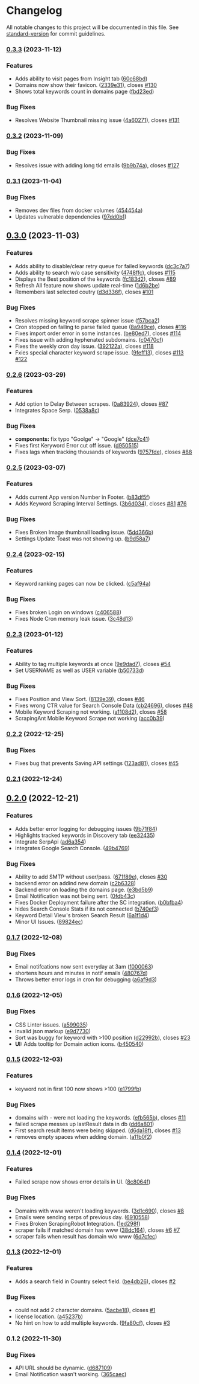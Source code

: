 # Changelog

All notable changes to this project will be documented in this file. See [standard-version](https://github.com/conventional-changelog/standard-version) for commit guidelines.

### [0.3.3](https://github.com/towfiqi/serpbear/compare/v0.3.2...v0.3.3) (2023-11-12)


### Features

* Adds ability to visit pages from Insight tab ([60c68bd](https://github.com/towfiqi/serpbear/commit/60c68bd339db7aeed35aea035dd21691702ffee3))
* Domains now show their favicon. ([2339e31](https://github.com/towfiqi/serpbear/commit/2339e31af9e90bf918f5bcd4f23114f38cef0313)), closes [#130](https://github.com/towfiqi/serpbear/issues/130)
* Shows total keywords count in domains page ([fbd23ed](https://github.com/towfiqi/serpbear/commit/fbd23ede256062c72ec2f7e3983a0a02f0240725))


### Bug Fixes

* Resolves Website Thumbnail missing issue ([4a60271](https://github.com/towfiqi/serpbear/commit/4a60271cac1209dc02748c4d31943bb21c9ecaf2)), closes [#131](https://github.com/towfiqi/serpbear/issues/131)

### [0.3.2](https://github.com/towfiqi/serpbear/compare/v0.3.1...v0.3.2) (2023-11-09)


### Bug Fixes

* Resolves issue with adding long tld emails ([9b9b74a](https://github.com/towfiqi/serpbear/commit/9b9b74af4c249e27458d29ba052e96ab2db8b640)), closes [#127](https://github.com/towfiqi/serpbear/issues/127)

### [0.3.1](https://github.com/towfiqi/serpbear/compare/v0.3.0...v0.3.1) (2023-11-04)


### Bug Fixes

* Removes dev files from docker volumes ([454454a](https://github.com/towfiqi/serpbear/commit/454454a422bab4d37a2d43ad95868e293a97b88e))
* Updates vulnerable dependencies ([97dd0b1](https://github.com/towfiqi/serpbear/commit/97dd0b131be4cec73d07f35062334dd1881f0013))

## [0.3.0](https://github.com/towfiqi/serpbear/compare/v0.2.6...v0.3.0) (2023-11-03)


### Features

* Adds ability to disable/clear retry queue for failed keywords ([dc3c7a7](https://github.com/towfiqi/serpbear/commit/dc3c7a722b18248115969c51f2495ccf1c43926d))
* Adds ability to search w/o case sensitivity ([4748ffc](https://github.com/towfiqi/serpbear/commit/4748ffc382161c5d861b8d43e8eba466a031e2bc)), closes [#115](https://github.com/towfiqi/serpbear/issues/115)
* Displays the Best position of the keywords ([fc183d2](https://github.com/towfiqi/serpbear/commit/fc183d246d55e0eecf43c91f6da8a59192e8e771)), closes [#89](https://github.com/towfiqi/serpbear/issues/89)
* Refresh All feature now shows update real-time ([1d6b2be](https://github.com/towfiqi/serpbear/commit/1d6b2be95aa133b7998f5cf098f15aa32f5badd2))
* Remembers last selected coutry ([d3d336f](https://github.com/towfiqi/serpbear/commit/d3d336fa71cc789624b10f3cdd1a2b5983053e6f)), closes [#101](https://github.com/towfiqi/serpbear/issues/101)


### Bug Fixes

*  Resolves missing keyword scrape spinner issue ([f57bca2](https://github.com/towfiqi/serpbear/commit/f57bca23daa3fe888af4c19a681dcec6b6100d83))
* Cron stopped on failing to parse failed queue ([8a949ce](https://github.com/towfiqi/serpbear/commit/8a949ce4c078ff377e91a95c4b86ef2b15dae88b)), closes [#116](https://github.com/towfiqi/serpbear/issues/116)
* Fixes import order error in some instances. ([be80ed7](https://github.com/towfiqi/serpbear/commit/be80ed7ef3dd0a315c5ad67d17e61a4797dc274c)), closes [#114](https://github.com/towfiqi/serpbear/issues/114)
* Fixes issue with adding hyphenated subdomains. ([c0470cf](https://github.com/towfiqi/serpbear/commit/c0470cfa9d0dac86317c886065b461cfe82ffb16))
* Fixes the weekly cron day issue. ([392122a](https://github.com/towfiqi/serpbear/commit/392122a7101683342830e900c6f0c39f9272bb34)), closes [#118](https://github.com/towfiqi/serpbear/issues/118)
* Fxies special character keyword scrape issue. ([9feff13](https://github.com/towfiqi/serpbear/commit/9feff13f18a4d72203dde694a147831f990b37fb)), closes [#113](https://github.com/towfiqi/serpbear/issues/113) [#122](https://github.com/towfiqi/serpbear/issues/122)

### [0.2.6](https://github.com/towfiqi/serpbear/compare/v0.2.5...v0.2.6) (2023-03-29)


### Features

* Add option to Delay Between scrapes. ([0a83924](https://github.com/towfiqi/serpbear/commit/0a83924ffe2243c52849c167c6c15d9688ff1dc7)), closes [#87](https://github.com/towfiqi/serpbear/issues/87)
* Integrates Space Serp. ([0538a8c](https://github.com/towfiqi/serpbear/commit/0538a8c01601d2f6365848580591a248528e67c7))


### Bug Fixes

* **components:** fix typo "Goolge" -> "Google" ([dce7c41](https://github.com/towfiqi/serpbear/commit/dce7c412e813fc845973f36ad1c9fa91df4a6611))
* Fixes first Keryword Error cut off issue. ([d950515](https://github.com/towfiqi/serpbear/commit/d9505158c439a924a1c86eb8243faf2a15bed43e))
* Fixes lags when tracking thousands of keywords ([9757fde](https://github.com/towfiqi/serpbear/commit/9757fde02ec83405546733381104c54ed6510681)), closes [#88](https://github.com/towfiqi/serpbear/issues/88)

### [0.2.5](https://github.com/towfiqi/serpbear/compare/v0.2.4...v0.2.5) (2023-03-07)


### Features

* Adds current App version Number in Footer. ([b83df5f](https://github.com/towfiqi/serpbear/commit/b83df5f3dbd64db657d31f0526438e7165e1b475))
* Adds Keyword Scraping Interval Settings. ([3b6d034](https://github.com/towfiqi/serpbear/commit/3b6d034d6f7da0b4259070220fffff44184dd680)), closes [#81](https://github.com/towfiqi/serpbear/issues/81) [#76](https://github.com/towfiqi/serpbear/issues/76)


### Bug Fixes

* Fixes Broken Image thumbnail loading issue. ([5dd366b](https://github.com/towfiqi/serpbear/commit/5dd366b91e2a94e658bf5250a8a0fa64c09e1c11))
* Settings Update Toast was not showing up. ([b9d58a7](https://github.com/towfiqi/serpbear/commit/b9d58a721df12f3f34220a3ae5da6897e23c83ec))

### [0.2.4](https://github.com/towfiqi/serpbear/compare/v0.2.3...v0.2.4) (2023-02-15)


### Features

* Keyword ranking pages can now be clicked. ([c5af94a](https://github.com/towfiqi/serpbear/commit/c5af94a1469713ed4092253d26953ee0ed28c25d))


### Bug Fixes

* Fixes broken Login on windows ([c406588](https://github.com/towfiqi/serpbear/commit/c406588953035e4177a64011c13eb0e3aedffe89))
* Fixes Node Cron memory leak issue. ([3c48d13](https://github.com/towfiqi/serpbear/commit/3c48d130b6f229a4ac27ec43ef1ea3a6640cecf6))

### [0.2.3](https://github.com/towfiqi/serpbear/compare/v0.2.2...v0.2.3) (2023-01-12)


### Features

* Ability to tag multiple keywords at once ([9e9dad7](https://github.com/towfiqi/serpbear/commit/9e9dad7631691b2a836fdd4c522b1f933b17e285)), closes [#54](https://github.com/towfiqi/serpbear/issues/54)
* Set USERNAME as well as USER variable ([b50733d](https://github.com/towfiqi/serpbear/commit/b50733defc2c06e0f92ca3e88fd1f74684eee9c0))


### Bug Fixes

* Fixes Position and View Sort. ([8139e39](https://github.com/towfiqi/serpbear/commit/8139e399c13ab8be767facef9a19c67dec06ed64)), closes [#46](https://github.com/towfiqi/serpbear/issues/46)
* Fixes wrong CTR value for Search Console Data ([cb24696](https://github.com/towfiqi/serpbear/commit/cb24696a1f47b02a11c68cd1c673ea8b1bacd144)), closes [#48](https://github.com/towfiqi/serpbear/issues/48)
* Mobile Keyword Scraping not working. ([a1108d2](https://github.com/towfiqi/serpbear/commit/a1108d240ea38ab0886ef3722b0c937ec5a45591)), closes [#58](https://github.com/towfiqi/serpbear/issues/58)
* ScrapingAnt Mobile Keyword Scrape not working ([acc0b39](https://github.com/towfiqi/serpbear/commit/acc0b39d80d4f9371967a0d425ed205c5d866eea))

### [0.2.2](https://github.com/towfiqi/serpbear/compare/v0.2.1...v0.2.2) (2022-12-25)


### Bug Fixes

* Fixes bug that prevents Saving API settings ([123ad81](https://github.com/towfiqi/serpbear/commit/123ad81dae10aa28848148d0f3da5cf1f7de7c57)), closes [#45](https://github.com/towfiqi/serpbear/issues/45)

### [0.2.1](https://github.com/towfiqi/serpbear/compare/v0.2.0...v0.2.1) (2022-12-24)

## [0.2.0](https://github.com/towfiqi/serpbear/compare/v0.1.7...v0.2.0) (2022-12-21)


### Features

* Adds better error logging for debugging issues ([9b71f84](https://github.com/towfiqi/serpbear/commit/9b71f8400bc17b75722b93cbe745543f6b30814a))
* Highlights tracked keywords in Discovery tab ([ee32435](https://github.com/towfiqi/serpbear/commit/ee32435d05c2a2ec6d446cd00e28058f07eb1ad4))
* Integrate SerpApi ([ad6a354](https://github.com/towfiqi/serpbear/commit/ad6a354cb93bc6584d71dd1216a8a03d8dba505b))
* integrates Google Search Console. ([49b4769](https://github.com/towfiqi/serpbear/commit/49b4769528d18e34c16386b73dfb662e7a9f45a0))


### Bug Fixes

* Ability to add SMTP without user/pass. ([671f89e](https://github.com/towfiqi/serpbear/commit/671f89e492b0f45d63ae7575c7d4970252c11296)), closes [#30](https://github.com/towfiqi/serpbear/issues/30)
* backend error on addind new domain ([c2b6328](https://github.com/towfiqi/serpbear/commit/c2b63280cb9d66b565dc51eb69ee960710ace895))
* Backend error on loading the domains page. ([e3bd5b9](https://github.com/towfiqi/serpbear/commit/e3bd5b9c0735939c6b06e9762a3ad041b8b05d6e))
* Email Notification was not being sent. ([0fdb43c](https://github.com/towfiqi/serpbear/commit/0fdb43c0a53460cd35daabc4703d26cb11db9601))
* Fixes Docker Deployment failure after the SC integration. ([b0bfba4](https://github.com/towfiqi/serpbear/commit/b0bfba440464f8fc7c31609c202e01416a41702d))
* hides Search Console Stats if its not connected ([b740ef3](https://github.com/towfiqi/serpbear/commit/b740ef337bbfb43f63528cac891d4cb254318dc7))
* Keyword Detail View's broken Search Result ([6a1f1d4](https://github.com/towfiqi/serpbear/commit/6a1f1d4adff89fc718c0f2ffe52a59ab15ad6c80))
* Minor UI Issues. ([89824ec](https://github.com/towfiqi/serpbear/commit/89824ece2349b510fa0b7d87b33cacd2c88efc95))

### [0.1.7](https://github.com/towfiqi/serpbear/compare/v0.1.6...v0.1.7) (2022-12-08)


### Bug Fixes

* Email notifcations now sent everyday at 3am ([f000063](https://github.com/towfiqi/serpbear/commit/f00006371d56c509eae00a72e164658c84fecd00))
* shortens hours and minutes in notif emails ([480767d](https://github.com/towfiqi/serpbear/commit/480767deb24072f9e250e4dd7bd3d710c4b6046c))
* Throws better error logs in cron for debugging ([a6af9d3](https://github.com/towfiqi/serpbear/commit/a6af9d347544f847e512c4ae55b14c640a897240))

### [0.1.6](https://github.com/towfiqi/serpbear/compare/v0.1.5...v0.1.6) (2022-12-05)


### Bug Fixes

* CSS Linter issues. ([a599035](https://github.com/towfiqi/serpbear/commit/a59903551eccb3f03f2bc026673bbf9fd0d4bc1e))
* invalid json markup ([e9d7730](https://github.com/towfiqi/serpbear/commit/e9d7730ae7ec647d333713248b271bae8693e77b))
* Sort was buggy for keyword with >100 position ([d22992b](https://github.com/towfiqi/serpbear/commit/d22992bf6489b11002faba60fa06b5c467867c8b)), closes [#23](https://github.com/towfiqi/serpbear/issues/23)
* **UI:** Adds tooltip for Domain action icons. ([b450540](https://github.com/towfiqi/serpbear/commit/b450540d9593d022c94708c9679b5bf7c0279c50))

### [0.1.5](https://github.com/towfiqi/serpbear/compare/v0.1.4...v0.1.5) (2022-12-03)


### Features

* keyword not in first 100 now shows >100 ([e1799fb](https://github.com/towfiqi/serpbear/commit/e1799fb2f35ab8c0f65eb90e66dcda10b8cb6f16))


### Bug Fixes

* domains with - were not loading the keywords. ([efb565b](https://github.com/towfiqi/serpbear/commit/efb565ba0086d1b3e69ea71456a892ca254856f7)), closes [#11](https://github.com/towfiqi/serpbear/issues/11)
* failed scrape messes up lastResult data in db ([dd6a801](https://github.com/towfiqi/serpbear/commit/dd6a801ffda3eacda957dd20d2c97fb6197fbdc2))
* First search result items were being skipped. ([d6da18f](https://github.com/towfiqi/serpbear/commit/d6da18fb0135e23dd869d1fb500e12ee2e782bfa)), closes [#13](https://github.com/towfiqi/serpbear/issues/13)
* removes empty spaces when adding domain. ([a11b0f2](https://github.com/towfiqi/serpbear/commit/a11b0f223c0647537ab23564df1d2f0b29eef4ae))

### [0.1.4](https://github.com/towfiqi/serpbear/compare/v0.1.3...v0.1.4) (2022-12-01)


### Features

* Failed scrape now shows error details in UI. ([8c8064f](https://github.com/towfiqi/serpbear/commit/8c8064f222ea8177b26b6dd28866d1f421faca39))


### Bug Fixes

* Domains with www weren't loading keywords. ([3d1c690](https://github.com/towfiqi/serpbear/commit/3d1c690076a03598f0ac3f3663d905479d945897)), closes [#8](https://github.com/towfiqi/serpbear/issues/8)
* Emails were sending serps of previous day. ([6910558](https://github.com/towfiqi/serpbear/commit/691055811c2ae70ce1b878346300048c1e23f2eb))
* Fixes Broken ScrapingRobot Integration. ([1ed298f](https://github.com/towfiqi/serpbear/commit/1ed298f633a9ae5b402b431f1e50b35ffd44a6dc))
* scraper fails if matched domain  has www ([38dc164](https://github.com/towfiqi/serpbear/commit/38dc164514b066b2007f2f3b2ae68005621963cc)), closes [#6](https://github.com/towfiqi/serpbear/issues/6) [#7](https://github.com/towfiqi/serpbear/issues/7)
* scraper fails when result has domain w/o www ([6d7cfec](https://github.com/towfiqi/serpbear/commit/6d7cfec95304fa7a61beaab07f7cd6af215255c3))

### [0.1.3](https://github.com/towfiqi/serpbear/compare/v0.1.2...v0.1.3) (2022-12-01)


### Features

* Adds a search field in Country select field. ([be4db26](https://github.com/towfiqi/serpbear/commit/be4db26316e7522f567a4ce6fc27e0a0f73f89f2)), closes [#2](https://github.com/towfiqi/serpbear/issues/2)


### Bug Fixes

* could not add 2 character domains. ([5acbe18](https://github.com/towfiqi/serpbear/commit/5acbe181ec978b50b588af378d17fb3070c241d1)), closes [#1](https://github.com/towfiqi/serpbear/issues/1)
* license location. ([a45237b](https://github.com/towfiqi/serpbear/commit/a45237b230a9830461cf7fccd4c717235112713b))
* No hint on how to add multiple keywords. ([9fa80cf](https://github.com/towfiqi/serpbear/commit/9fa80cf6098854d2a5bd5a8202aa0fd6886d1ba0)), closes [#3](https://github.com/towfiqi/serpbear/issues/3)

### 0.1.2 (2022-11-30)


### Bug Fixes

* API URL should be dynamic. ([d687109](https://github.com/towfiqi/serpbear/commit/d6871097a2e8925a4222e7780f21e6088b8df467))
* Email Notification wasn't working. ([365caec](https://github.com/towfiqi/serpbear/commit/365caecc34be4630241189d1a948133254d0047a))

